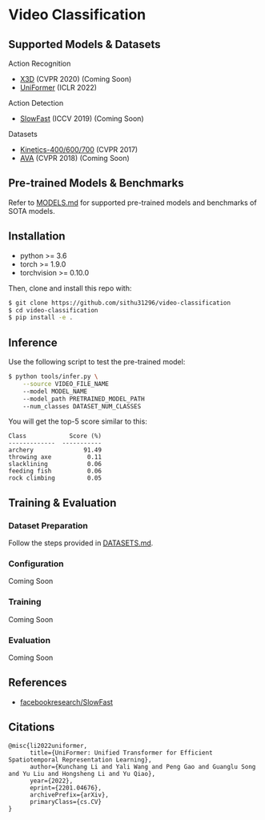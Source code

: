 # Video Classification 

## Supported Models & Datasets

Action Recognition

* [X3D](https://openaccess.thecvf.com/content_CVPR_2020/html/Feichtenhofer_X3D_Expanding_Architectures_for_Efficient_Video_Recognition_CVPR_2020_paper.html) (CVPR 2020) (Coming Soon)
* [UniFormer](https://arxiv.org/abs/2201.04676) (ICLR 2022)

Action Detection

* [SlowFast](https://arxiv.org/abs/1812.03982) (ICCV 2019) (Coming Soon)

Datasets

* [Kinetics-400/600/700](https://deepmind.com/research/open-source/kinetics/) (CVPR 2017)
* [AVA](https://research.google.com/ava/index.html) (CVPR 2018) (Coming Soon)

## Pre-trained Models & Benchmarks

Refer to [MODELS.md](./docs/MODELS.md) for supported pre-trained models and benchmarks of SOTA models.

## Installation

* python >= 3.6
* torch >= 1.9.0
* torchvision >= 0.10.0

Then, clone and install this repo with:

```bash
$ git clone https://github.com/sithu31296/video-classification
$ cd video-classification
$ pip install -e .
```

## Inference

Use the following script to test the pre-trained model:

```bash
$ python tools/infer.py \
    --source VIDEO_FILE_NAME
    --model MODEL_NAME
    --model_path PRETRAINED_MODEL_PATH
    --num_classes DATASET_NUM_CLASSES
```

You will get the top-5 score similar to this:

```
Class            Score (%)
-------------  -----------
archery              91.49
throwing axe          0.11
slacklining           0.06
feeding fish          0.06
rock climbing         0.05
```

## Training & Evaluation

### Dataset Preparation

Follow the steps provided in [DATASETS.md](./docs/DATASETS.md).

### Configuration

Coming Soon

### Training

Coming Soon

### Evaluation

Coming Soon

## References

* [facebookresearch/SlowFast](https://github.com/facebookresearch/SlowFast/)

## Citations

```
@misc{li2022uniformer,
      title={UniFormer: Unified Transformer for Efficient Spatiotemporal Representation Learning}, 
      author={Kunchang Li and Yali Wang and Peng Gao and Guanglu Song and Yu Liu and Hongsheng Li and Yu Qiao},
      year={2022},
      eprint={2201.04676},
      archivePrefix={arXiv},
      primaryClass={cs.CV}
}
```